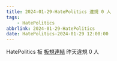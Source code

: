 ```yaml
---
title: 2024-01-29-HatePolitics 違規 0 人
tags:
    - HatePolitics
abbrlink: 2024-01-29-HatePolitics
date: HatePolitics-2024-01-29 12:00:00
---
```

HatePolitics 板 [板規連結](https://www.ptt.cc/bbs/HatePolitics/M.1617115262.A.D60.html)
昨天違規 0 人
